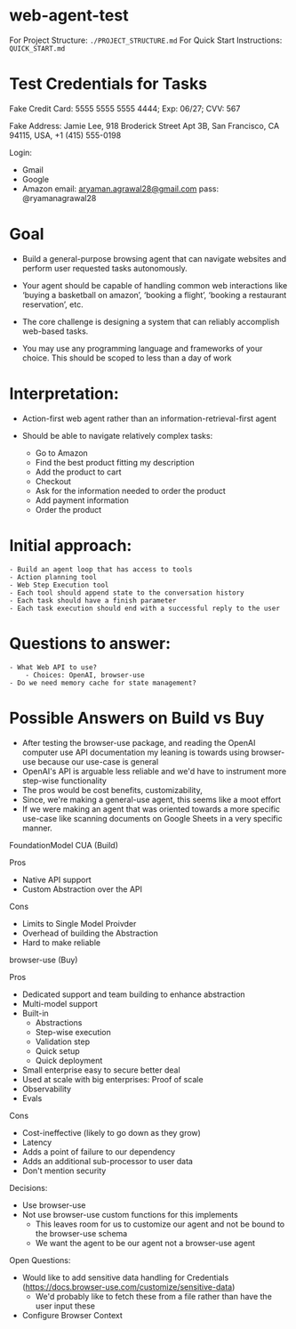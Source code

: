 # web-agent-test

For Project Structure: `./PROJECT_STRUCTURE.md`
For Quick Start Instructions: `QUICK_START.md`

# Test Credentials for Tasks

Fake Credit Card:
5555 5555 5555 4444; Exp: 06/27; CVV: 567

Fake Address:
Jamie Lee, 918 Broderick Street Apt 3B, San Francisco, CA 94115, USA, +1 (415) 555-0198

Login:
- Gmail
- Google
- Amazon
email: aryaman.agrawal28@gmail.com
pass: @ryamanagrawal28

# Goal
- Build a general-purpose browsing agent that can navigate websites and perform user requested tasks autonomously. 

- Your agent should be capable of handling common web interactions like ‘buying a basketball on amazon’, ‘booking a flight’, ‘booking a restaurant reservation’, etc. 

- The core challenge is designing a system that can reliably accomplish web-based tasks. 

- You may use any programming language and frameworks of your choice. This should be scoped to less than a day of work

# Interpretation:

- Action-first web agent rather than an information-retrieval-first agent

- Should be able to navigate relatively complex tasks:
    - Go to Amazon
    - Find the best product fitting my description
    - Add the product to cart
    - Checkout
    - Ask for the information needed to order the product
    - Add payment information
    - Order the product

# Initial approach:
    - Build an agent loop that has access to tools
    - Action planning tool
    - Web Step Execution tool
    - Each tool should append state to the conversation history
    - Each task should have a finish parameter
    - Each task execution should end with a successful reply to the user

# Questions to answer:
    - What Web API to use?
        - Choices: OpenAI, browser-use    
    - Do we need memory cache for state management?

# Possible Answers on Build vs Buy
- After testing the browser-use package, and reading the OpenAI computer use API documentation my leaning is towards using browser-use because our use-case is general
- OpenAI's API is arguable less reliable and we'd have to instrument more step-wise functionality
- The pros would be cost benefits, customizability, 
- Since, we're making a general-use agent, this seems like a moot effort
- If we were making an agent that was oriented towards a more specific use-case like scanning documents on Google Sheets in a very specific manner. 

FoundationModel CUA (Build)

Pros
- Native API support
- Custom Abstraction over the API

Cons
- Limits to Single Model Proivder
- Overhead of building the Abstraction
- Hard to make reliable

browser-use (Buy)



Pros
- Dedicated support and team building to enhance abstraction
- Multi-model support
- Built-in
  - Abstractions
  - Step-wise execution
  - Validation step
  - Quick setup
  - Quick deployment
- Small enterprise easy to secure better deal
- Used at scale with big enterprises: Proof of scale
- Observability
- Evals

Cons
- Cost-ineffective (likely to go down as they grow)
- Latency
- Adds a point of failure to our dependency
- Adds an additional sub-processor to user data
- Don't mention security


Decisions:
- Use browser-use
- Not use browser-use custom functions for this implements
    - This leaves room for us to customize our agent and not be bound to the browser-use schema
    - We want the agent to be our agent not a browser-use agent


Open Questions:
- Would like to add sensitive data handling for Credentials (https://docs.browser-use.com/customize/sensitive-data)
    - We'd probably like to fetch these from a file rather than have the user input these
- Configure Browser Context